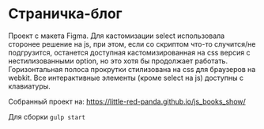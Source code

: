 # Страничка-блог
Проект с макета Figma. Для кастомизации select использовала сторонее решение на js, при этом, если со скриптом что-то случится/не подгрузится, останется доступная кастомизированная на css версия с нестилизованными option, но это хотя бы продолжает работать.
Горизонтальная полоса прокрутки стилизована на css для браузеров на webkit.
Все интерактивные элементы (кроме select на js) доступны с клавиатуры. 


 Собранный проект на:
 https://little-red-panda.github.io/js_books_show/

Для сборки
`gulp start`
